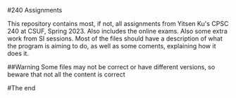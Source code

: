 #240 Assignments

This repository contains most, if not, all assignments from Yitsen Ku's CPSC 240 at CSUF, Spring 2023. Also includes the online exams. Also some extra work from SI sessions. Most of the files should have a description of what the program is aiming to do, as well as some coments, explaining how it does it.

##Warning
Some files may not be correct or have different versions, so beware that not all the content is correct

#The end
